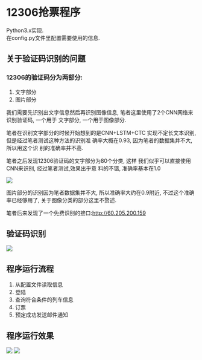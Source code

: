 # 12306抢票程序
Python3.x实现.<br>
在config.py文件里配置需要使用的信息.

## 关于验证码识别的问题
### 12306的验证码分为两部分:
1. 文字部分
2. 图片部分

我们需要先识别出文字信息然后再识别图像信息, 
笔者这里使用了2个CNN网络来识别验证码, 一个用于
文字部分, 一个用于图像部分.
  
笔者在识别文字部分的时候开始想到的是CNN+LSTM+CTC
实现不定长文本识别, 但是经过笔者测试这种方法的识别准
确率大概在0.93, 因为笔者的数据集并不大, 所以用这个识
别的准确率并不高.
    
笔者之后发现12306验证码的文字部分为80个分类, 这样
我们似乎可以直接使用CNN来识别, 经过笔者测试,效果出乎意
料的不错, 准确率基本在1.0
    
<img src="https://github.com/wudinaonao/12306_grab_ticket/blob/master/use/captcha_text.png">

图片部分的识别因为笔者数据集并不大, 所以准确率大约在0.9附近, 不过这个准确率已经够用了, 关于图像分类的部分这里不赘述.

笔者后来发现了一个免费识别的接口:http://60.205.200.159


## 验证码识别
<img src="https://github.com/wudinaonao/12306_grab_ticket/blob/master/use/mark_captcha.png?raw=true">

## 程序运行流程
1. 从配置文件读取信息
2. 登陆
3. 查询符合条件的列车信息
4. 订票
5. 预定成功发送邮件通知

## 程序运行效果

<img src="https://github.com/wudinaonao/12306_grab_ticket/blob/master/use/run.png?raw=true">
<img src="https://github.com/wudinaonao/12306_grab_ticket/blob/master/use/result.png?raw=true">
